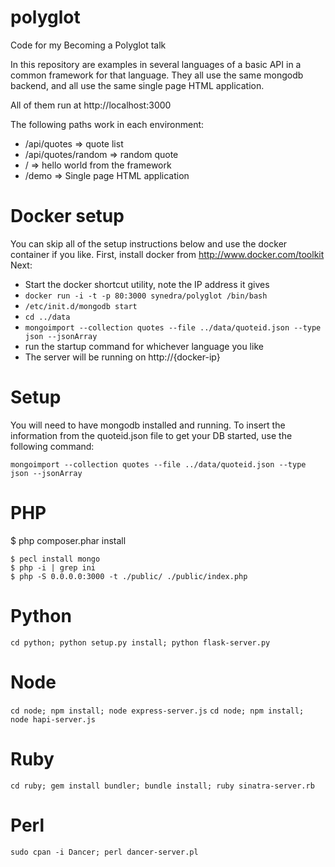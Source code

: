 # polyglot
Code for my Becoming a Polyglot talk

In this repository are examples in several languages of a basic API in a common framework for that language.  They all use the same mongodb backend, and all use the same single page HTML application.

All of them run at http://localhost:3000

The following paths work in each environment:
* /api/quotes => quote list
* /api/quotes/random => random quote
* / => hello world from the framework
* /demo => Single page HTML application

# Docker setup
You can skip all of the setup instructions below and use the docker container if you like.
First, install docker from http://www.docker.com/toolkit
Next:
  * Start the docker shortcut utility, note the IP address it gives
  * `docker run -i -t -p 80:3000 synedra/polyglot /bin/bash`
  * `/etc/init.d/mongodb start`
  * `cd ../data`
  * `mongoimport --collection quotes --file ../data/quoteid.json --type json --jsonArray`
  * run the startup command for whichever language you like
  * The server will be running on http://{docker-ip}

# Setup
You will need to have mongodb installed and running.  To insert the information from the quoteid.json file to get your DB started, use the following command:

`mongoimport --collection quotes --file ../data/quoteid.json --type json --jsonArray`

# PHP
$ php composer.phar install 
```
$ pecl install mongo
$ php -i | grep ini
$ php -S 0.0.0.0:3000 -t ./public/ ./public/index.php
```

# Python
`cd python; python setup.py install; python flask-server.py`

# Node
`cd node; npm install; node express-server.js`
`cd node; npm install; node hapi-server.js`

# Ruby
`cd ruby; gem install bundler; bundle install; ruby sinatra-server.rb`

# Perl
`sudo cpan -i Dancer; perl dancer-server.pl`
